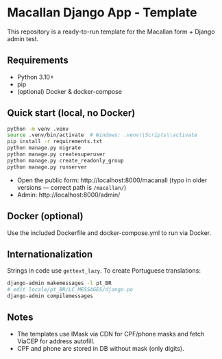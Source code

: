 # Macallan Django App - Template

This repository is a ready-to-run template for the Macallan form + Django admin test.

## Requirements
- Python 3.10+
- pip
- (optional) Docker & docker-compose

## Quick start (local, no Docker)

```bash
python -m venv .venv
source .venv/bin/activate  # Windows: .venv\\Scripts\\activate
pip install -r requirements.txt
python manage.py migrate
python manage.py createsuperuser
python manage.py create_readonly_group
python manage.py runserver
```

- Open the public form: http://localhost:8000/macanall  (typo in older versions — correct path is `/macallan/`)
- Admin: http://localhost:8000/admin/

## Docker (optional)

Use the included Dockerfile and docker-compose.yml to run via Docker.

## Internationalization
Strings in code use `gettext_lazy`. To create Portuguese translations:

```bash
django-admin makemessages -l pt_BR
# edit locale/pt_BR/LC_MESSAGES/django.po
django-admin compilemessages
```

## Notes
- The templates use IMask via CDN for CPF/phone masks and fetch ViaCEP for address autofill.
- CPF and phone are stored in DB without mask (only digits).
